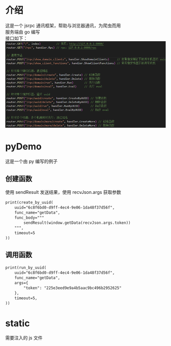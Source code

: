 # 介绍

这是一个 jsrpc 通讯框架，帮助与浏览器通讯，为爬虫而用  
服务端由 go 编写  
接口如下：  
![image.png](image.png)

# pyDemo

这是一个由 py 编写的例子

## 创建函数

使用 sendResult 发送结果，使用 recvJson.args 获取参数

```
print(create_by_uuid(
    uuid="6c8f6bd0-d9ff-4ec4-9e06-1da48f37d56f",
    func_name="getData",
    func_body="""
        sendResult(window.getData(recvJson.args.token))
    """,
    timeout=5
))
```

## 调用函数

```
print(run_by_uuid(
    uuid="6c8f6bd0-d9ff-4ec4-9e06-1da48f37d56f",
    func_name="getData",
    args={
        "token": "225e3eed9e9a4b5aac9bc496b2952625"
    },
    timeout=5,
))
```

# static

需要注入的 js 文件
